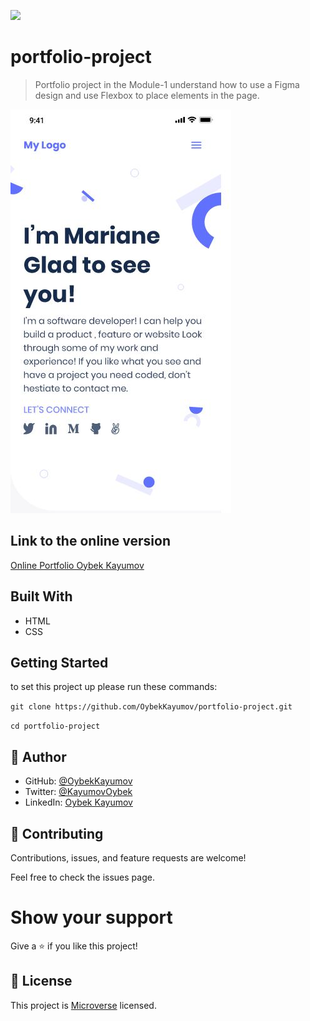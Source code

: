 ![](https://img.shields.io/badge/Microverse-blueviolet)

# portfolio-project

> Portfolio project in the Module-1 understand how to use a Figma design and use Flexbox to place elements in the page.

![app-screenshot](./images/1-proj-mobile.png)

## Link to the online version

[Online Portfolio Oybek Kayumov](https://oybekkayumov.github.io/portfolio-project/)

## Built With

- HTML
- CSS

## Getting Started

to set this project up please run these commands:

`git clone https://github.com/OybekKayumov/portfolio-project.git`

`cd portfolio-project`

## 👤 Author

- GitHub: [@OybekKayumov](https://github.com/OybekKayumov)
- Twitter: [@KayumovOybek](https://twitter.com/KayumovOybek)
- LinkedIn: [Oybek Kayumov](https://www.linkedin.com/in/oybek-kayumov-54a8485b/)

## 🤝 Contributing

Contributions, issues, and feature requests are welcome!

Feel free to check the issues page.

# Show your support

Give a ⭐️ if you like this project!

## 📝 License

This project is [Microverse](https://www.microverse.org/) licensed.
